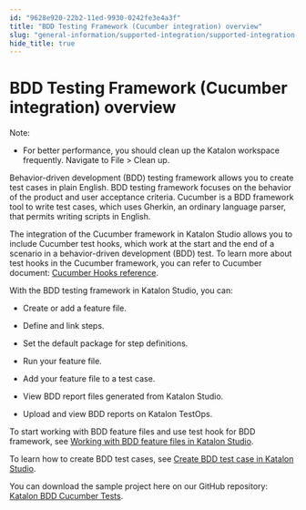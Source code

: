 ```yaml
---
id: "9628e920-22b2-11ed-9930-0242fe3e4a3f"
title: "BDD Testing Framework (Cucumber integration) overview"
slug: "general-information/supported-integration/supported-integration-overview/bdd-testing-framework-cucumber-integration-overview"
hide_title: true
---
```


# <a id="id_cucumber-features-file" class="anchor_top_offset"/><a id="ariaid-title1" class="anchor_top_offset"/>BDD Testing Framework (Cucumber integration) overview

<div xmlns="http://www.w3.org/1999/xhtml" className="note note note_note"><span className="note__title">Note:</span> 
  <ul className="ul"><li className="li">
      <p className="p">For better performance, you should clean up the Katalon workspace frequently. Navigate to <span className="ph uicontrol">File</span> &gt; <span className="ph uicontrol">Clean up</span>.</p>
    </li></ul>
</div>
<p xmlns="http://www.w3.org/1999/xhtml" className="p">Behavior-driven development (BDD) testing framework allows you to create test cases in plain English. BDD testing framework focuses on the behavior of the product and user acceptance criteria. Cucumber is a BDD framework tool to write test cases, which uses Gherkin, an ordinary language parser, that permits writing scripts in English.</p> 
<p xmlns="http://www.w3.org/1999/xhtml" className="p">The integration of the Cucumber framework in Katalon Studio allows you to include Cucumber test hooks, which work at the start and the end of a scenario in a behavior-driven development (BDD) test. To learn more about test hooks in the Cucumber framework, you can refer to Cucumber document: <a className="xref j-external-link" href="https://cucumber.io/docs/cucumber/api/#hooks" target="_blank">Cucumber Hooks reference</a>.</p> 
<p xmlns="http://www.w3.org/1999/xhtml" className="p">With the BDD testing framework in <span className="ph">Katalon Studio</span>, you can:</p> 
<ul xmlns="http://www.w3.org/1999/xhtml" className="ul"><li className="li"><p className="p">Create or add a feature file.</p></li><li className="li"><p className="p">Define and link steps.</p></li><li className="li"><p className="p">Set the default package for step definitions.</p></li><li className="li"><p className="p">Run your feature file.</p></li><li className="li"><p className="p">Add your feature file to a test case.</p></li><li className="li"><p className="p">View BDD report files generated from <span className="ph">Katalon Studio</span>.</p></li><li className="li"><p className="p">Upload and view BDD reports on <span className="ph">Katalon TestOps</span>.</p></li></ul> 
<p xmlns="http://www.w3.org/1999/xhtml" className="p">To start working with BDD feature files and use test hook for BDD framework, see <a className="xref" href="/docs/test-generation/manage-test-artifacts/working-with-bdd-feature-files-in-katalon-studio">Working with BDD feature files in Katalon Studio</a>.</p> 
<p xmlns="http://www.w3.org/1999/xhtml" className="p">To learn how to create BDD test cases, see <a className="xref" href="/docs/test-generation/create-test-cases/create-bdd-test-cases-in-katalon-studio">Create BDD test case in Katalon Studio</a>.</p> 
<p xmlns="http://www.w3.org/1999/xhtml" className="p">You can download the sample project here on our GitHub repository: <a className="xref j-external-link" href="https://github.com/katalon-studio-samples/katalon-bdd-cucumber-tests" target="_blank">Katalon BDD Cucumber Tests</a>.</p> 
